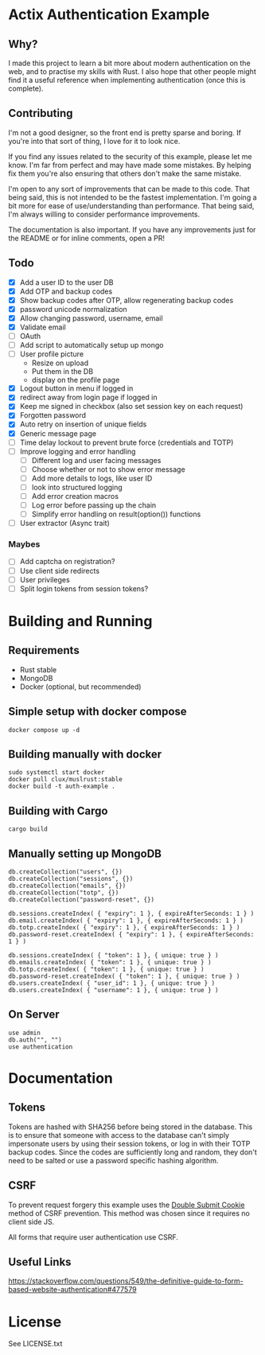# Actix Authentication Example

## Why?

I made this project to learn a bit more about modern authentication on the web, and to practise my skills with Rust.
I also hope that other people might find it a useful reference when implementing authentication (once this is complete).

## Contributing

I'm not a good designer, so the front end is pretty sparse and boring. If you're into that sort of thing, I love for it to look nice.

If you find any issues related to the security of this example, please let me know. I'm far from perfect and may have made some mistakes.
By helping fix them you're also ensuring that others don't make the same mistake.

I'm open to any sort of improvements that can be made to this code. That being said, this is not intended to be the fastest implementation.
I'm going a bit more for ease of use/understanding than performance. That being said, I'm always willing to consider performance improvements.

The documentation is also important. If you have any improvements just for the README or for inline comments, open a PR!

## Todo

- [x] Add a user ID to the user DB
- [x] Add OTP and backup codes
- [x] Show backup codes after OTP, allow regenerating backup codes
- [x] password unicode normalization
- [x] Allow changing password, username, email
- [x] Validate email
- [ ] OAuth
- [ ] Add script to automatically setup up mongo
- [ ] User profile picture
  - Resize on upload
  - Put them in the DB
  - display on the profile page
- [x] Logout button in menu if logged in
- [x] redirect away from login page if logged in
- [x] Keep me signed in checkbox (also set session key on each request)
- [x] Forgotten password
- [x] Auto retry on insertion of unique fields
- [x] Generic message page
- [ ] Time delay lockout to prevent brute force (credentials and TOTP)
- [ ] Improve logging and error handling
  - [ ] Different log and user facing messages
  - [ ] Choose whether or not to show error message
  - [ ] Add more details to logs, like user ID
  - [ ] look into structured logging
  - [ ] Add error creation macros
  - [ ] Log error before passing up the chain
  - [ ] Simplify error handling on result(option()) functions
- [ ] User extractor (Async trait)

### Maybes

- [ ] Add captcha on registration?
- [ ] Use client side redirects
- [ ] User privileges
- [ ] Split login tokens from session tokens?

# Building and Running

## Requirements

- Rust stable
- MongoDB
- Docker (optional, but recommended)

## Simple setup with docker compose

`docker compose up -d`

## Building manually with docker

```
sudo systemctl start docker
docker pull clux/muslrust:stable
docker build -t auth-example .
```

## Building with Cargo

`cargo build`

## Manually setting up MongoDB

```
db.createCollection("users", {})
db.createCollection("sessions", {})
db.createCollection("emails", {})
db.createCollection("totp", {})
db.createCollection("password-reset", {})

db.sessions.createIndex( { "expiry": 1 }, { expireAfterSeconds: 1 } )
db.email.createIndex( { "expiry": 1 }, { expireAfterSeconds: 1 } )
db.totp.createIndex( { "expiry": 1 }, { expireAfterSeconds: 1 } )
db.password-reset.createIndex( { "expiry": 1 }, { expireAfterSeconds: 1 } )

db.sessions.createIndex( { "token": 1 }, { unique: true } )
db.emails.createIndex( { "token": 1 }, { unique: true } )
db.totp.createIndex( { "token": 1 }, { unique: true } )
db.password-reset.createIndex( { "token": 1 }, { unique: true } )
db.users.createIndex( { "user_id": 1 }, { unique: true } )
db.users.createIndex( { "username": 1 }, { unique: true } )
```

## On Server

```
use admin
db.auth("", "")
use authentication
```

# Documentation

## Tokens

Tokens are hashed with SHA256 before being stored in the database. This is to ensure that someone with access to the database can't
simply impersonate users by using their session tokens, or log in with their TOTP backup codes. Since the codes are sufficiently long
and random, they don't need to be salted or use a password specific hashing algorithm.

## CSRF

To prevent request forgery this example uses the [Double Submit Cookie](https://en.wikipedia.org/wiki/Cross-site_request_forgery#Double_Submit_Cookie) method of CSRF prevention. This method was chosen since it requires no client side JS.

All forms that require user authentication use CSRF.

## Useful Links

<https://stackoverflow.com/questions/549/the-definitive-guide-to-form-based-website-authentication#477579>

# License

See LICENSE.txt
